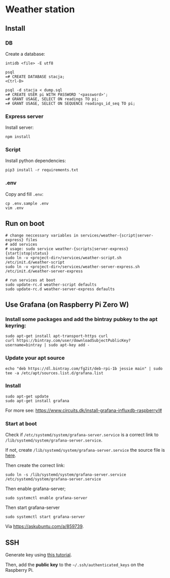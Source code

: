# Weather station

## Install
### DB
Create a database:
```
intidb <file> -E utf8

psql
=# CREATE DATABASE stacja;
<Ctrl-D>

psql -d stacja < dump.sql
=# CREATE USER pi WITH PASSWORD '<password>';
=# GRANT USAGE, SELECT ON readings TO pi;
=# GRANT USAGE, SELECT ON SEQUENCE readings_id_seq TO pi;
```

### Express server
Install server:
```
npm install
```

### Script
Install python dependencies:
```
pip3 install -r requirements.txt
```

### .env
Copy and fill `.env`:
```
cp .env.sample .env
vim .env
```

## Run on boot
```
# change neccessary variables in services/weather-{script|server-express} files
# add services
# usage: sudo service weather-{scripts|server-express} {start|stop|status}
sudo ln -v <project-dir>/services/weather-script.sh /etc/init.d/weather-script
sudo ln -v <project-dir>/services/weather-server-express.sh /etc/init.d/weather-server-express

# run services at boot
sudo update-rc.d weather-script defaults
sudo update-rc.d weather-server-express defaults
```

## Use Grafana (on Raspberry Pi Zero W)
### Install some packages and add the bintray pubkey to the apt keyring:
```
sudo apt-get install apt-transport-https curl
curl https://bintray.com/user/downloadSubjectPublicKey?username=bintray | sudo apt-key add -
```

### Update your apt source
```
echo "deb https://dl.bintray.com/fg2it/deb-rpi-1b jessie main" | sudo tee -a /etc/apt/sources.list.d/grafana.list
```

### Install
```
sudo apt-get update
sudo apt-get install grafana
```

For more see: https://www.circuits.dk/install-grafana-influxdb-raspberry/#

### Start at boot
Check if `/etc/systemd/system/grafana-server.service` is a correct link to `/lib/systemd/system/grafana-server.service`.

If not, create `/lib/systemd/system/grafana-server.service` the source file is [here](https://github.com/grafana/grafana/blob/master/packaging/deb/systemd/grafana-server.service).

Then create the correct link:
```
sudo ln -s /lib/systemd/system/grafana-server.service /etc/systemd/system/grafana-server.service
```

Then enable grafana-server;
```
sudo systemctl enable grafana-server
```

Then start grafana-server
```
sudo systemctl start grafana-server
```

Via https://askubuntu.com/a/859739.

## SSH
Generate key using [this tutorial](https://help.github.com/articles/generating-a-new-ssh-key-and-adding-it-to-the-ssh-agent/).

Then, add the **public key** to the `~/.ssh/authenticated_keys` on the Raspberry Pi.
